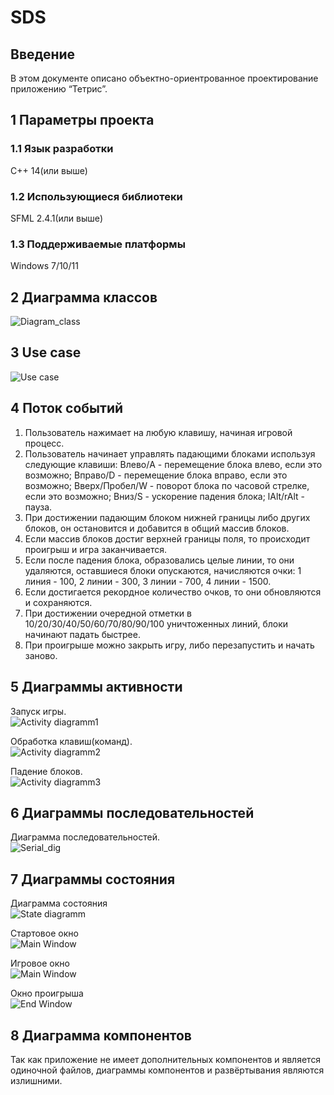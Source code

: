 # SDS

## Введение

В этом документе описано объектно-ориентрованное проектирование приложению “Тетрис”.

## 1 Параметры проекта

### 1.1 Язык разработки

С++ 14(или выше)

### 1.2 Использующиеся библиотеки

SFML 2.4.1(или выше)

### 1.3 Поддерживаемые платформы

Windows 7/10/11

## 2 Диаграмма классов

![Diagram_class](illustrations/ClassDiagramm.png)

## 3 Use case

![Use case](illustrations/usecase.png)

## 4 Поток событий

1. Пользователь нажимает на любую клавишу, начиная игровой процесс.
2. Пользователь начинает управлять падающими блоками используя следующие клавиши: Влево/A - перемещение блока влево, если это возможно; Вправо/D -  перемещение блока вправо, если это возможно; Вверх/Пробел/W - поворот блока по часовой стрелке, если это возможно; Вниз/S - ускорение падения блока; lAlt/rAlt - пауза.
3. При достижении падающим блоком нижней границы либо других блоков, он остановится и добавится в общий массив блоков.
4. Если массив блоков достиг верхней границы поля, то происходит проигрыш и игра заканчивается.
5. Если после падения блока, образовались целые линии, то они удаляются, оставшиеся блоки опускаются, начисляются очки: 1 линия - 100, 2 линии - 300, 3 линии - 700, 4 линии - 1500.
6. Если достигается рекордное количество очков, то они обновляются и сохраняются.
7. При достижении очередной отметки в 10/20/30/40/50/60/70/80/90/100 уничтоженных линий, блоки начинают падать быстрее.
8. При проигрыше можно закрыть игру, либо перезапустить и начать заново.


## 5 Диаграммы активности

Запуск игры.  
![Activity diagramm1](illustrations/activity.png)  

Обработка клавиш(команд).  
![Activity diagramm2](illustrations/command.png)  

Падение блоков.  
![Activity diagramm3](illustrations/fall.png)  

## 6 Диаграммы последовательностей

Диаграмма последовательностей.  
![Serial_dig](illustrations/Serial_dig.png)

## 7 Диаграммы состояния

Диаграмма состояния  
![State diagramm](illustrations/State_dig.png)

Стартовое окно  
![Main Window](illustrations/StartWindow.png)

Игровое окно  
![Main Window](illustrations/MainWindow.png)

Окно проигрыша  
![End Window](illustrations/EndWindow.png)

## 8 Диаграмма компонентов

Так как приложение не имеет дополнительных компонентов и является одиночной файлов, диаграммы компонентов и развёртывания являются излишними.
